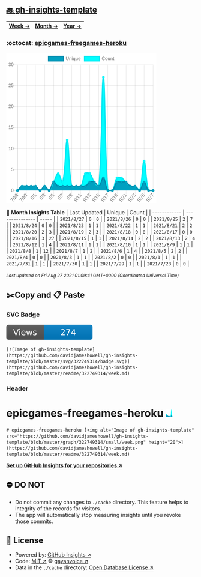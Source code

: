 ## [🔙 gh-insights-template](https://github.com/davidjameshowell/gh-insights-template)
| [**Week →**](https://github.com/davidjameshowell/gh-insights-template/blob/master/readme/322749314/week.md) | [**Month →**](https://github.com/davidjameshowell/gh-insights-template/blob/master/readme/322749314/month.md) | [**Year →**](https://github.com/davidjameshowell/gh-insights-template/blob/master/readme/322749314/year.md) |
 | ------------ | --------------- | ----- |

### :octocat: [epicgames-freegames-heroku](https://github.com/davidjameshowell/epicgames-freegames-heroku)
![Image of gh-insights-template](https://github.com/davidjameshowell/gh-insights-template/blob/master/graph/322749314/large/month.png)

**:calendar: Month Insights Table**
| Last Updated | Unique | Count |
 | ------------ | --------------- | ----- |
 | `2021/8/27` |  `0` | `0` |
 | `2021/8/26` |  `0` | `0` |
 | `2021/8/25` |  `2` | `7` |
 | `2021/8/24` |  `0` | `0` |
 | `2021/8/23` |  `1` | `1` |
 | `2021/8/22` |  `1` | `1` |
 | `2021/8/21` |  `2` | `2` |
 | `2021/8/20` |  `2` | `3` |
 | `2021/8/19` |  `2` | `3` |
 | `2021/8/18` |  `0` | `0` |
 | `2021/8/17` |  `0` | `0` |
 | `2021/8/16` |  `3` | `27` |
 | `2021/8/15` |  `1` | `1` |
 | `2021/8/14` |  `2` | `2` |
 | `2021/8/13` |  `2` | `4` |
 | `2021/8/12` |  `1` | `4` |
 | `2021/8/11` |  `1` | `1` |
 | `2021/8/10` |  `1` | `1` |
 | `2021/8/9` |  `1` | `1` |
 | `2021/8/8` |  `1` | `12` |
 | `2021/8/7` |  `1` | `2` |
 | `2021/8/6` |  `1` | `4` |
 | `2021/8/5` |  `2` | `2` |
 | `2021/8/4` |  `0` | `0` |
 | `2021/8/3` |  `1` | `1` |
 | `2021/8/2` |  `0` | `0` |
 | `2021/8/1` |  `1` | `1` |
 | `2021/7/31` |  `1` | `1` |
 | `2021/7/30` |  `1` | `1` |
 | `2021/7/29` |  `1` | `1` |
 | `2021/7/28` |  `0` | `0` |

<small><i>Last updated on Fri Aug 27 2021 01:09:41 GMT+0000 (Coordinated Universal Time)</i></small>

## ✂️Copy and 📋 Paste
### SVG Badge
[![Image of gh-insights-template](https://github.com/davidjameshowell/gh-insights-template/blob/master/svg/322749314/badge.svg)](https://github.com/davidjameshowell/gh-insights-template/blob/master/readme/322749314/week.md)
```readme
[![Image of gh-insights-template](https://github.com/davidjameshowell/gh-insights-template/blob/master/svg/322749314/badge.svg)](https://github.com/davidjameshowell/gh-insights-template/blob/master/readme/322749314/week.md)
```
### Header
# epicgames-freegames-heroku [<img alt="Image of gh-insights-template" src="https://github.com/davidjameshowell/gh-insights-template/blob/master/graph/322749314/small/week.png" height="20">](https://github.com/davidjameshowell/gh-insights-template/blob/master/readme/322749314/week.md)
```readme
# epicgames-freegames-heroku [<img alt="Image of gh-insights-template" src="https://github.com/davidjameshowell/gh-insights-template/blob/master/graph/322749314/small/week.png" height="20">](https://github.com/davidjameshowell/gh-insights-template/blob/master/readme/322749314/week.md)
```
[**Set up GitHub Insights for your repositories ↗️**](https://github.com/gayanvoice/github-insights)
## ⛔ DO NOT
- Do not commit any changes to `./cache` directory. This feature helps to integrity of the records for visitors.
- The app will automatically stop measuring insights until you revoke those commits.
## 📄 License
- Powered by: [GitHub Insights ↗️](https://github.com/gayanvoice/github-insights)
- Code: [MIT ↗️](./LICENSE) © [gayanvoice ↗️](https://github.com/gayanvoice)
- Data in the `./cache` directory: [Open Database License ↗️](https://opendatacommons.org/licenses/odbl/1-0/)